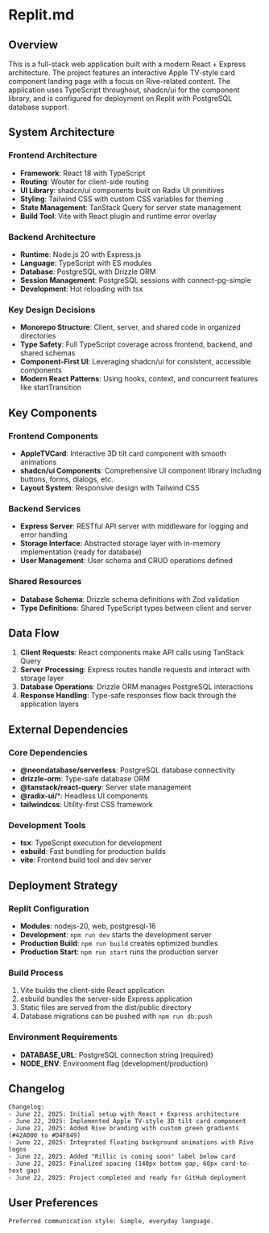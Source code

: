 # Replit.md

## Overview

This is a full-stack web application built with a modern React + Express architecture. The project features an interactive Apple TV-style card component landing page with a focus on Rive-related content. The application uses TypeScript throughout, shadcn/ui for the component library, and is configured for deployment on Replit with PostgreSQL database support.

## System Architecture

### Frontend Architecture
- **Framework**: React 18 with TypeScript
- **Routing**: Wouter for client-side routing
- **UI Library**: shadcn/ui components built on Radix UI primitives
- **Styling**: Tailwind CSS with custom CSS variables for theming
- **State Management**: TanStack Query for server state management
- **Build Tool**: Vite with React plugin and runtime error overlay

### Backend Architecture
- **Runtime**: Node.js 20 with Express.js
- **Language**: TypeScript with ES modules
- **Database**: PostgreSQL with Drizzle ORM
- **Session Management**: PostgreSQL sessions with connect-pg-simple
- **Development**: Hot reloading with tsx

### Key Design Decisions
- **Monorepo Structure**: Client, server, and shared code in organized directories
- **Type Safety**: Full TypeScript coverage across frontend, backend, and shared schemas
- **Component-First UI**: Leveraging shadcn/ui for consistent, accessible components
- **Modern React Patterns**: Using hooks, context, and concurrent features like startTransition

## Key Components

### Frontend Components
- **AppleTVCard**: Interactive 3D tilt card component with smooth animations
- **shadcn/ui Components**: Comprehensive UI component library including buttons, forms, dialogs, etc.
- **Layout System**: Responsive design with Tailwind CSS

### Backend Services
- **Express Server**: RESTful API server with middleware for logging and error handling
- **Storage Interface**: Abstracted storage layer with in-memory implementation (ready for database)
- **User Management**: User schema and CRUD operations defined

### Shared Resources
- **Database Schema**: Drizzle schema definitions with Zod validation
- **Type Definitions**: Shared TypeScript types between client and server

## Data Flow

1. **Client Requests**: React components make API calls using TanStack Query
2. **Server Processing**: Express routes handle requests and interact with storage layer
3. **Database Operations**: Drizzle ORM manages PostgreSQL interactions
4. **Response Handling**: Type-safe responses flow back through the application layers

## External Dependencies

### Core Dependencies
- **@neondatabase/serverless**: PostgreSQL database connectivity
- **drizzle-orm**: Type-safe database ORM
- **@tanstack/react-query**: Server state management
- **@radix-ui/***: Headless UI components
- **tailwindcss**: Utility-first CSS framework

### Development Tools
- **tsx**: TypeScript execution for development
- **esbuild**: Fast bundling for production builds
- **vite**: Frontend build tool and dev server

## Deployment Strategy

### Replit Configuration
- **Modules**: nodejs-20, web, postgresql-16
- **Development**: `npm run dev` starts the development server
- **Production Build**: `npm run build` creates optimized bundles
- **Production Start**: `npm run start` runs the production server

### Build Process
1. Vite builds the client-side React application
2. esbuild bundles the server-side Express application
3. Static files are served from the dist/public directory
4. Database migrations can be pushed with `npm run db:push`

### Environment Requirements
- **DATABASE_URL**: PostgreSQL connection string (required)
- **NODE_ENV**: Environment flag (development/production)

## Changelog

```
Changelog:
- June 22, 2025: Initial setup with React + Express architecture
- June 22, 2025: Implemented Apple TV-style 3D tilt card component
- June 22, 2025: Added Rive branding with custom green gradients (#42A000 to #D4F849)
- June 22, 2025: Integrated floating background animations with Rive logos
- June 22, 2025: Added "Rillic is coming soon" label below card
- June 22, 2025: Finalized spacing (140px bottom gap, 60px card-to-text gap)
- June 22, 2025: Project completed and ready for GitHub deployment
```

## User Preferences

```
Preferred communication style: Simple, everyday language.
```